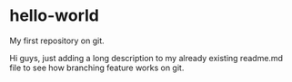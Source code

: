 # hello-world
My first repository on git.


Hi guys, just adding a long description to my already existing readme.md file to see how branching feature works on git.

